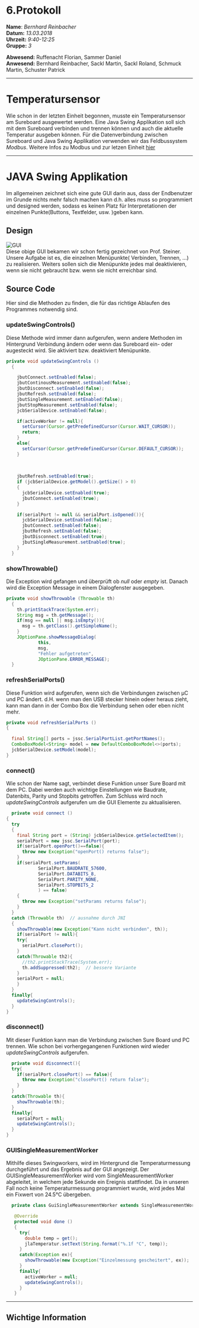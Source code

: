 # 6.Protokoll  
  
  **Name**:  *Bernhard Reinbacher*  
  **Datum:** *13.03.2018*  
  **Uhrzeit:** *9:40-12:25*  
  **Gruppe:** *3*  
  
   
    
 **Abwesend:** Ruffenacht Florian, Sammer Daniel  
 **Anwesend:** Bernhard Reinbacher, Sackl Martin, Sackl Roland, Schmuck Martin, Schuster Patrick
*********************************************************************************************************************************** 
 # Temperatursensor
Wie schon in der letzten Einheit begonnen, musste ein Temperatursensor am Sureboard ausgewertet werden. Eine Java Swing Applikation soll sich mit dem Sureboard verbinden und trennen können und auch die aktuelle Temperatur ausgeben können. Für die Datenverbindung zwischen Sureboard und Java Swing Applikation verwenden wir das Feldbussystem *Modbus*. Weitere Infos zu Modbus und zur letzen Einheit [hier](/reibem14/README_13_03_2018.md)    
***********************************************************************************************************************************   
# JAVA Swing Applikation  
Im allgemeinen zeichnet sich eine gute GUI darin aus, dass der Endbenutzer im Grunde nichts mehr falsch machen kann d.h. alles muss so programmiert und designed werden, sodass es keinen Platz für Interpretationen der einzelnen Punkte(Buttons, Textfelder, usw. )geben kann.  
  
## Design  
![GUI](/reibem14/Temperatur_GUI.PNG)  
Diese obige GUI bekamen wir schon fertig gezeichnet von Prof. Steiner. Unsere Aufgabe ist es, die einzelnen Menüpunkte( Verbinden, Trennen, ...) zu realisieren. Weiters sollen sich die Menüpunkte jedes mal deaktivieren, wenn sie nicht gebraucht bzw. wenn sie nicht erreichbar sind.  
## Source Code    
Hier sind die Methoden zu finden, die für das richtige Ablaufen des Programmes notwendig sind.  
### updateSwingControls()    
Diese Methode wird immer dann aufgerufen, wenn andere Methoden im Hintergrund Verbindung ändern oder wenn das Sureboard ein- oder augesteckt wird. Sie aktiviert bzw. deaktiviert Menüpunkte. 

```java 
private void updateSwingControls ()
  {

    jbutConnect.setEnabled(false);
    jbutContinousMeasurement.setEnabled(false);
    jbutDisconnect.setEnabled(false);
    jbutRefresh.setEnabled(false);
    jbutSingleMeasurement.setEnabled(false);
    jbutStopMeasurement.setEnabled(false);
    jcbSerialDevice.setEnabled(false);

    if(activeWorker != null){
      setCursor(Cursor.getPredefinedCursor(Cursor.WAIT_CURSOR));
      return;
    }
    else{
      setCursor(Cursor.getPredefinedCursor(Cursor.DEFAULT_CURSOR));
    }
    
    
    
    jbutRefresh.setEnabled(true);
    if (jcbSerialDevice.getModel().getSize() > 0)
    {
      jcbSerialDevice.setEnabled(true);
      jbutConnect.setEnabled(true);
    }

    if(serialPort != null && serialPort.isOpened()){
      jcbSerialDevice.setEnabled(false);
      jbutConnect.setEnabled(false);
      jbutRefresh.setEnabled(false);
      jbutDisconnect.setEnabled(true);
      jbutSingleMeasurement.setEnabled(true);
    }
  }
```
### showThrowable()     
Die Exception wird gefangen und überprüft ob *null* oder *empty* ist. Danach wird die Exception Message in einem Dialogfenster ausgegeben.
```java
private void showThrowable (Throwable th)
  {
    th.printStackTrace(System.err);
    String msg = th.getMessage(); 
    if(msg == null || msg.isEmpty()){
      msg = th.getClass().getSimpleName();  
    }
    JOptionPane.showMessageDialog(
            this, 
            msg, 
            "Fehler aufgetreten", 
            JOptionPane.ERROR_MESSAGE);
  }  
  ```  
  ### refreshSerialPorts()    
  Diese Funktion wird aufgerufen, wenn sich die Verbindungen zwischen µC und PC ändert. d.H. wenn man den USB stecker hinein odeer heraus zieht, kann man dann in der Combo Box die Verbindung sehen oder eben nicht mehr.
  ```java  
  private void refreshSerialPorts ()
  {

    final String[] ports = jssc.SerialPortList.getPortNames();
    ComboBoxModel<String> model = new DefaultComboBoxModel<>(ports);
    jcbSerialDevice.setModel(model);
  }  
  ```  
  ### connect()     
  Wie schon der Name sagt, verbindet diese Funktion unser Sure Board mit dem PC. Dabei werden auch wichtige Einstellungen wie Baudrate, Datenbits, Parity und Stopbits getroffen. Zum Schluss wird noch *updateSwingControls* aufgerufen um die GUI Elemente zu aktualisieren.
  ```java  
    private void connect ()
  {
    try
    {
      final String port = (String) jcbSerialDevice.getSelectedItem();
      serialPort = new jssc.SerialPort(port);
      if(serialPort.openPort()==false){
        throw new Exception("openPort() returns false");
      }
      if(serialPort.setParams(
              SerialPort.BAUDRATE_57600,
              SerialPort.DATABITS_8,
              SerialPort.PARITY_NONE,
              SerialPort.STOPBITS_2
              ) == false)
      {
        throw new Exception("setParams returns false");
      }
    }
    catch (Throwable th)  // ausnahme durch JNI
    {
      showThrowable(new Exception("Kann nicht verbinden", th));
      if(serialPort != null){
      try{
        serialPort.closePort();
      }
      catch(Throwable th2){
        //th2.printStackTrace(System.err);
        th.addSuppressed(th2);  // bessere Variante
      }
      serialPort = null;
      }
    }
    finally{
      updateSwingControls();
    }
  }
  ```  
  ### disconnect()    
  Mit dieser Funktion kann man die Verbindung zwischen Sure Board und PC trennen. Wie schon bei vorhergegangenen Funktionen wird wieder *updateSwingControls* aufgerufen.
  ```java  
    private void disconnect(){
    try{
      if(serialPort.closePort() == false){
        throw new Exception("closePort() return false");
      }
    }
    catch(Throwable th){
      showThrowable(th);
    }
    finally{
      serialPort = null;
      updateSwingControls();
    }
  }

 ```   
 ###  GUISingleMeasurementWorker  
 Mithilfe dieses Swingworkers, wird im Hintergrund die Temperaturmessung durchgeführt und das Ergebnis auf der GUI angezeigt. Der GUISingleMeasurementWorker wird vom SingleMeasurementWorker abgeleitet, in welchem jede Sekunde ein Ereignis stattfindet. Da in unseren Fall noch keine Temperaturmessung programmiert wurde, wird jedes Mal ein Fixwert von 24.5°C übergeben.  
 
 ```java  
   private class GuiSingleMeasurementWorker extends SingleMeasurementWorker{

    @Override
    protected void done ()
    {
      try{
        double temp = get();
        jlaTemperatur.setText(String.format("%.1f °C", temp));
      }
      catch(Exception ex){
        showThrowable(new Exception("Einzelmessung gescheitert", ex));
      }
      finally{
        activeWorker = null;
        updateSwingControls();
      }
    }
```
**********************************************************************************************************************************   
## Wichtige Information  
